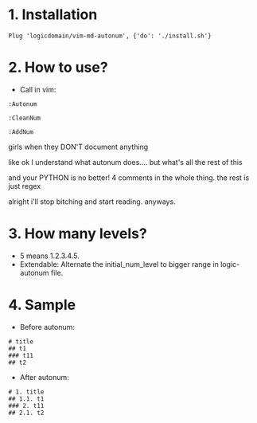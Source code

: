 # 1. Installation
```
Plug 'logicdomain/vim-md-autonum', {'do': './install.sh'}
```

# 2. How to use?
- Call in vim:
```
:Autonum
```
```
:CleanNum
```
```
:AddNum
```

girls when they DON'T document anything

like ok I understand what autonum does.... but what's all the rest of this

and your PYTHON is no better! 4 comments in the whole thing. the rest is just regex

alright i'll stop bitching and start reading. anyways.

# 3. How many levels?
- 5 means 1.2.3.4.5.
- Extendable: Alternate the initial_num_level to bigger range in logic-autonum file.

# 4. Sample
- Before autonum:
```
# title
## t1
### t11
## t2
```
- After autonum:
```
# 1. title
## 1.1. t1
### 2. t11
## 2.1. t2
```
